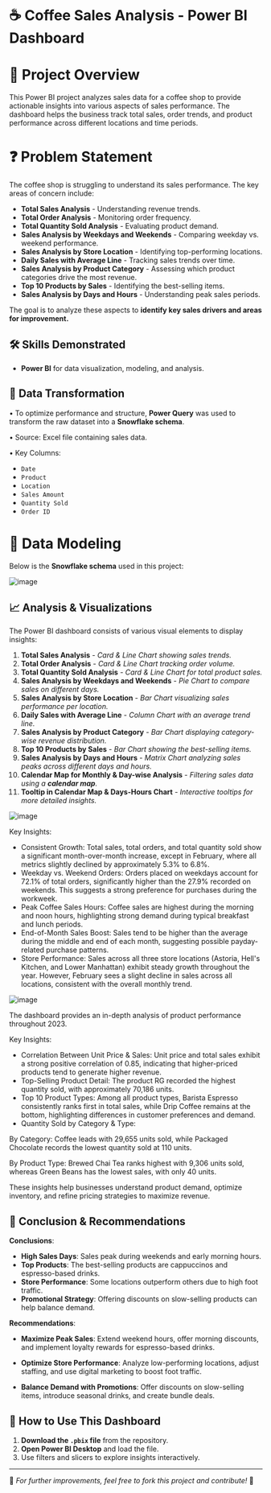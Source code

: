 # ☕ **Coffee Sales Analysis - Power BI Dashboard**
# 📌 Project Overview
This Power BI project analyzes sales data for a coffee shop to provide actionable insights into various aspects of sales performance. The dashboard helps the business track total sales, order trends, and product performance across different locations and time periods.

# ❓ Problem Statement
The coffee shop is struggling to understand its sales performance. The key areas of concern include:
- **Total Sales Analysis** - Understanding revenue trends.
- **Total Order Analysis** - Monitoring order frequency.
- **Total Quantity Sold Analysis** - Evaluating product demand.
- **Sales Analysis by Weekdays and Weekends** - Comparing weekday vs. weekend performance.
- **Sales Analysis by Store Location** - Identifying top-performing locations.
- **Daily Sales with Average Line** - Tracking sales trends over time.
- **Sales Analysis by Product Category** - Assessing which product categories drive the most revenue.
- **Top 10 Products by Sales** - Identifying the best-selling items.
- **Sales Analysis by Days and Hours** - Understanding peak sales periods.

The goal is to analyze these aspects to **identify key sales drivers and areas for improvement.**

## 🛠️ **Skills Demonstrated**
- __Power BI__ for data visualization, modeling, and analysis.

## 🔄 **Data Transformation**
•	To optimize performance and structure, **Power Query** was used to transform the raw dataset into a **Snowflake schema**.

•	Source: Excel file containing sales data.

•	Key Columns:
  - `Date`
  - `Product`
  - `Location`
  - `Sales Amount`
  - `Quantity Sold`
  - `Order ID`

# 📐 Data Modeling

Below is the **Snowflake schema** used in this project:

![image](https://github.com/user-attachments/assets/db098cb4-b71a-4764-8e6b-f0b6506a30f1)

## 📈 **Analysis & Visualizations**
The Power BI dashboard consists of various visual elements to display insights:

1. **Total Sales Analysis** - *Card & Line Chart showing sales trends.*
2. **Total Order Analysis** - *Card & Line Chart tracking order volume.*
3. **Total Quantity Sold Analysis** - *Card & Line Chart for total product sales.*
4. **Sales Analysis by Weekdays and Weekends** - *Pie Chart to compare sales on different days.*
5. **Sales Analysis by Store Location** - *Bar Chart visualizing sales performance per location.*
6. **Daily Sales with Average Line** - *Column Chart with an average trend line.*
7. **Sales Analysis by Product Category** - *Bar Chart displaying category-wise revenue distribution.*
8. **Top 10 Products by Sales** - *Bar Chart showing the best-selling items.*
9. **Sales Analysis by Days and Hours** - *Matrix Chart analyzing sales peaks across different days and hours.*
10. **Calendar Map for Monthly & Day-wise Analysis** - *Filtering sales data using a __calendar map__.*
11. **Tooltip in Calendar Map & Days-Hours Chart** - *Interactive tooltips for more detailed insights.*

![image](https://github.com/user-attachments/assets/dd2d85b8-db6c-495f-9926-50e5d016d4e6)

Key Insights:
- Consistent Growth: Total sales, total orders, and total quantity sold show a significant month-over-month increase, except in February, where all metrics slightly declined by approximately 5.3% to 6.8%.
- Weekday vs. Weekend Orders: Orders placed on weekdays account for 72.1% of total orders, significantly higher than the 27.9% recorded on weekends. This suggests a strong preference for purchases during the workweek.
- Peak Coffee Sales Hours: Coffee sales are highest during the morning and noon hours, highlighting strong demand during typical breakfast and lunch periods.
- End-of-Month Sales Boost: Sales tend to be higher than the average during the middle and end of each month, suggesting possible payday-related purchase patterns.
- Store Performance: Sales across all three store locations (Astoria, Hell's Kitchen, and Lower Manhattan) exhibit steady growth throughout the year. However, February sees a slight decline in sales across all locations, consistent with the overall monthly trend.

![image](https://github.com/user-attachments/assets/452510e7-771f-41b8-8a26-b5413050032b)

The dashboard provides an in-depth analysis of product performance throughout 2023.

Key Insights:
- Correlation Between Unit Price & Sales: Unit price and total sales exhibit a strong positive correlation of 0.85, indicating that higher-priced products tend to generate higher revenue.
- Top-Selling Product Detail: The product RG recorded the highest quantity sold, with approximately 70,186 units.
- Top 10 Product Types: Among all product types, Barista Espresso consistently ranks first in total sales, while Drip Coffee remains at the bottom, highlighting differences in customer preferences and demand.
- Quantity Sold by Category & Type:
  
By Category: Coffee leads with 29,655 units sold, while Packaged Chocolate records the lowest quantity sold at 110 units.

By Product Type: Brewed Chai Tea ranks highest with 9,306 units sold, whereas Green Beans has the lowest sales, with only 40 units.

These insights help businesses understand product demand, optimize inventory, and refine pricing strategies to maximize revenue.

## 📌 **Conclusion & Recommendations**

**Conclusions**:
- **High Sales Days**: Sales peak during weekends and early morning hours.
- **Top Products**: The best-selling products are cappuccinos and espresso-based drinks.
- **Store Performance**: Some locations outperform others due to high foot traffic.
- **Promotional Strategy**: Offering discounts on slow-selling products can help balance demand.

**Recommendations**:
- **Maximize Peak Sales**: Extend weekend hours, offer morning discounts, and implement loyalty rewards for espresso-based drinks.

- **Optimize Store Performance**: Analyze low-performing locations, adjust staffing, and use digital marketing to boost foot traffic.

- **Balance Demand with Promotions**: Offer discounts on slow-selling items, introduce seasonal drinks, and create bundle deals.

## 🚀 **How to Use This Dashboard**
1. **Download the `.pbix` file** from the repository.
2. **Open Power BI Desktop** and load the file.
3. Use filters and slicers to explore insights interactively.

---
🔗 *For further improvements, feel free to fork this project and contribute!* 🚀

